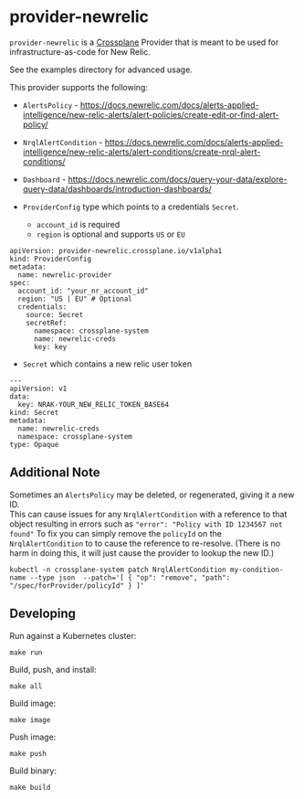 # provider-newrelic

`provider-newrelic` is a [Crossplane](https://crossplane.io/) Provider
that is meant to be used for infrastructure-as-code for New Relic.

See the examples directory for advanced usage.

This provider supports the following:

- `AlertsPolicy` - https://docs.newrelic.com/docs/alerts-applied-intelligence/new-relic-alerts/alert-policies/create-edit-or-find-alert-policy/
- `NrqlAlertCondition` - https://docs.newrelic.com/docs/alerts-applied-intelligence/new-relic-alerts/alert-conditions/create-nrql-alert-conditions/
- `Dashboard` - https://docs.newrelic.com/docs/query-your-data/explore-query-data/dashboards/introduction-dashboards/

- `ProviderConfig` type which points to a credentials `Secret`.
  - `account_id` is required
  - `region` is optional and supports `US` or `EU`
```---
apiVersion: provider-newrelic.crossplane.io/v1alpha1
kind: ProviderConfig
metadata:
  name: newrelic-provider
spec:
  account_id: "your_nr_account_id"
  region: "US | EU" # Optional
  credentials:
    source: Secret
    secretRef:
      namespace: crossplane-system
      name: newrelic-creds
      key: key
```
- `Secret` which contains a new relic user token
```
---
apiVersion: v1
data:
  key: NRAK-YOUR_NEW_RELIC_TOKEN_BASE64
kind: Secret
metadata:
  name: newrelic-creds
  namespace: crossplane-system
type: Opaque
```

## Additional Note
Sometimes an `AlertsPolicy` may be deleted, or regenerated, giving it a new ID.  
This can cause issues for any `NrqlAlertCondition` with a reference to that object resulting in errors such as `"error": "Policy with ID 1234567 not found"`
To fix you can simply remove the `policyId` on the `NrqlAlertCondition` to to cause the reference to re-resolve.
(There is no harm in doing this, it will just cause the provider to lookup the new ID.)
```
kubectl -n crossplane-system patch NrqlAlertCondition my-condition-name --type json  --patch='[ { "op": "remove", "path": "/spec/forProvider/policyId" } ]'
```

## Developing

Run against a Kubernetes cluster:

```console
make run
```

Build, push, and install:

```console
make all
```

Build image:

```console
make image
```

Push image:

```console
make push
```

Build binary:

```console
make build
```
